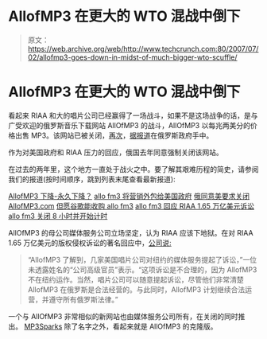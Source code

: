 # AllofMP3 在更大的 WTO 混战中倒下

> 原文：<https://web.archive.org/web/http://www.techcrunch.com:80/2007/07/02/allofmp3-goes-down-in-midst-of-much-bigger-wto-scuffle/>

# AllofMP3 在更大的 WTO 混战中倒下

看起来 RIAA 和大的唱片公司已经赢得了一场战斗，如果不是这场战争的话，是与广受欢迎的俄罗斯音乐下载网站 AllOfMP3 的战斗，AllOfMP3 以每兆两美分的价格出售 MP3。该网站已被关闭，[再次](https://web.archive.org/web/20220626002800/http://www.beta.techcrunch.com/2007/04/17/allofmp3-down-for-8-hours-and-counting/)，[据报道](https://web.archive.org/web/20220626002800/http://www.timesonline.co.uk/tol/news/world/europe/article2016297.ece)在俄罗斯政府手中。

作为对美国政府和 RIAA 压力的回应，俄国去年同意强制关闭该网站。

在过去的两年里，这个地方一直处于战火之中。要了解其艰难历程的简史，请参阅我们的报道(按时间顺序，跳到列表末尾查看最新报道):

[AllofMP3 下降-永久下降？](https://web.archive.org/web/20220626002800/http://www.beta.techcrunch.com/2006/05/15/allofmp3-down-for-good/)
[allo fm3 将营销外包给美国政府](https://web.archive.org/web/20220626002800/http://www.beta.techcrunch.com/2006/10/07/allofmp3-outsources-marketing-to-us-government/)
[俄同意美要求关闭 AllofMP3.com](https://web.archive.org/web/20220626002800/http://www.beta.techcrunch.com/2006/11/28/russia-agrees-to-us-request-to-shut-down-allofmp3com/)
[但愿谷歌能收购 allo fm3](https://web.archive.org/web/20220626002800/http://www.beta.techcrunch.com/2006/12/20/i-wish-google-could-buy-allofmp3/)
[allo fm3 回应 RIAA 1.65 万亿美元诉讼](https://web.archive.org/web/20220626002800/http://www.beta.techcrunch.com/2006/12/27/allofmp3-responds-to-riaas-165-trillion-lawsuit/)
[allo fm3 关闭 8 小时并开始计时](https://web.archive.org/web/20220626002800/http://www.beta.techcrunch.com/2007/04/17/allofmp3-down-for-8-hours-and-counting/)

AllOfMP3 的母公司媒体服务公司立场坚定，认为 RIAA 应该下地狱。在对 RIAA 1.65 万亿美元的版权侵权诉讼的著名回应中，[公司说:](https://web.archive.org/web/20220626002800/http://www.beta.techcrunch.com/2006/12/27/allofmp3-responds-to-riaas-165-trillion-lawsuit/)

> “AllofMP3 了解到，几家美国唱片公司对纽约的媒体服务提起了诉讼，”一位未透露姓名的“公司高级官员”表示。“这项诉讼是不合理的，因为 AllofMP3 不在纽约运作。当然，唱片公司可以随意提起诉讼，尽管他们非常清楚 AllofMP3 在俄罗斯是合法经营的。与此同时，AllofMP3 计划继续合法运营，并遵守所有俄罗斯法律。”

一个与 AllOfMP3 非常相似的新网站也由媒体服务公司所有，在关闭的同时推出。 [MP3Sparks](https://web.archive.org/web/20220626002800/http://mp3sparks.com/) 除了名字之外，看起来就是 AllOfMP3 的克隆版。